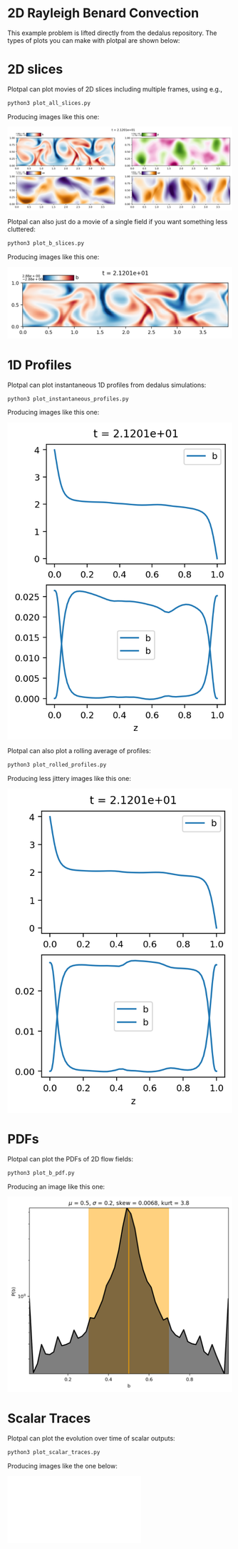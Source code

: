 # 2D Rayleigh Benard Convection

This example problem is lifted directly from the dedalus repository. The types of plots you can make with plotpal are shown below:

# 2D slices

Plotpal can plot movies of 2D slices including multiple frames, using e.g., 

```sh
python3 plot_all_slices.py
```

Producing images like this one:

![Lots of slices](./example_figs/frames_000190.png)

Plotpal can also just do a movie of a single field if you want something less cluttered:

```sh
python3 plot_b_slices.py
```

Producing images like this one:

![A buoyancy slice](./example_figs/b_frames_000190.png)

# 1D Profiles

Plotpal can plot instantaneous 1D profiles from dedalus simulations:

```sh
python3 plot_instantaneous_profiles.py
```

Producing images like this one:

![A profile from a single Dedalus output](./example_figs/instantaneous_profiles_000190.png)

Plotpal can also plot a rolling average of profiles:

```sh
python3 plot_rolled_profiles.py
```

Producing less jittery images like this one:

![A profile averaged over multiple outputs](./example_figs/rolled_profiles_000190.png)

# PDFs

Plotpal can plot the PDFs of 2D flow fields:

```sh
python3 plot_b_pdf.py
```

Producing an image like this one:

![a PDF of the buoyancy field](./example_figs/b_pdf.png)

# Scalar Traces

Plotpal can plot the evolution over time of scalar outputs:

```sh
python3 plot_scalar_traces.py
```

Producing images like the one below:

![A trace of Nu and Re](./plot_scalar_traces.py)